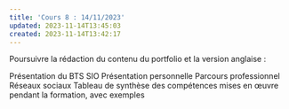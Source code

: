 ```yaml
---
title: 'Cours 8 : 14/11/2023'
updated: 2023-11-14T13:45:03
created: 2023-11-14T13:42:17
---
```


Poursuivre la rédaction du contenu du portfolio et la version anglaise :

Présentation du BTS SIO
Présentation personnelle
Parcours professionnel
Réseaux sociaux
Tableau de synthèse des compétences mises en œuvre pendant la formation, avec exemples

